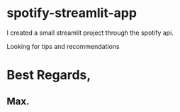 # spotify-streamlit-app

I created a small streamlit project through the spotify api.

Looking for tips and recommendations

# Best Regards, 
## Max.
